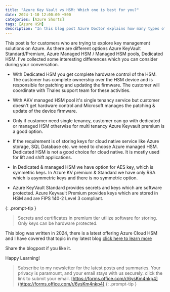 ```yaml
---
title: "Azure Key Vault vs HSM: Which one is best for you?"
date: 2024-1-10 12:00:00 +500
categories: [Azure Shorts]
tags: [Azure HSM]
description: "In this blog post Azure Doctor explains how many types of HSM are there on Azure, This will help you decide which service to use for keys and secrets"
---
```


This post is for customers who are trying to explore key management solutions on Azure. As there are different options Azure KeyVault Standard/Premium, Azure Managed HSM / Managed HSM pools, Dedicated HSM.
I've collected some interesting differences which you can consider during your conversation.

* With Dedicated HSM you get complete hardware control of the HSM. 
The customer has complete ownership over the HSM device and is responsible for patching and updating the firmware.
The customer will coordinate with Thales support team for these activities.

* With AKV managed HSM pool it's single tenancy service but customer doesn't get hardware control and Microsoft manages the patching & update of the device firmware.

* Only if customer need single tenancy, customer can go with dedicated or managed HSM otherwise for multi tenancy Azure Keyvault premium is a good option.

* If the requirement is of storing keys for cloud native service like Azure storage, SQL Database etc. we need to choose Azure managed HSM. Dedicated HSM is not a good choice for cloud native. It is mostly used for lift and shift applications.

* In Dedicated & managed HSM we have option for AES key, which is symmetric keys.
In Azure KV premium & Standard we have only RSA which is asymmetric keys and there is no symmetric option.

* Azure KeyVault Standard provides secrets and keys which are software protected.
Azure Keyvault Premium provides keys which are stored in HSM and are 
FIPS 140-2 Level 3 compliant.

{: .prompt-tip }
>Secrets and certificates in premium tier utilize software for storing. Only keys can be hardware protected.

This blog was written in 2024, there is a latest offering Azure Cloud HSM and I have covered that topic in my latest blog [click here to learn more](https://www.azuredoctor.com/post/azure-cloud-hsm/)

Share the blogpost if you like it.

Happy Learning!

>Subscribe to my newsletter for the latest posts and summaries. Your privacy is paramount, and your email stays with us securely.
click the link to submit your email.
[https://forms.office.com/r/6ysKm4nkp4](https://forms.office.com/r/6ysKm4nkp4)
{: .prompt-tip }
